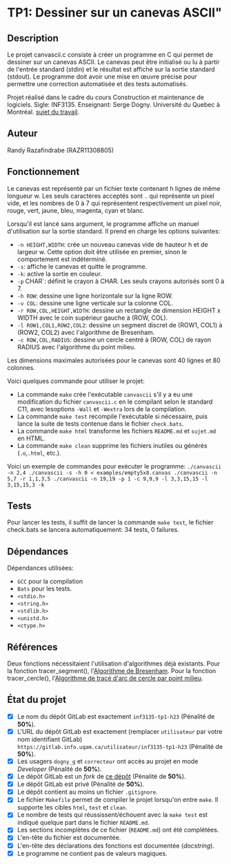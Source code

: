 # TP1: Dessiner sur un canevas ASCII"

## Description

Le projet canvascii.c consiste à créer un programme en C qui permet de dessiner sur un canevas ASCII. Le canevas peut être initialisé ou lu à partir de l'entrée standard (stdin) et le résultat est affiché sur la sortie standard (stdout). Le programme doit avoir une mise en œuvre précise pour permettre une correction automatisée et des tests automatisés.

Projet réalisé dans le cadre du cours Construction et maintenance de logiciels. Sigle: INF3135. Enseignant: Serge Dogny.  Université du Quebec à Montréal.
[sujet du travail](sujet.md).

## Auteur

Randy Razafindrabe (RAZR11308805)

## Fonctionnement

Le canevas est représenté par un fichier texte contenant h lignes de même longueur w. Les seuls caractères acceptés sont `.` qui représente un pixel vide, et les nombres de 0 à 7 qui représentent respectivement un pixel noir, rouge, vert, jaune, bleu, magenta, cyan et blanc.

Lorsqu'il est lancé sans argument, le programme affiche un manuel d'utilisation sur la sortie standard. Il prend en charge les options suivantes:

  * `-n HEIGHT,WIDTH`: crée un nouveau canevas vide de hauteur h et de largeur w. Cette option doit être utilisée en premier, sinon le comportement est indéterminé.
  * `-s`: affiche le canevas et quitte le programme.
  * `-k`: active la sortie en couleur.
  * `-p` CHAR`: définit le crayon à CHAR. Les seuls crayons autorisés sont 0 à 7.
  * `-h ROW`: dessine une ligne horizontale sur la ligne ROW.
  * `-v COL`: dessine une ligne verticale sur la colonne COL.
  * `-r ROW,COL,HEIGHT,WIDTH`: dessine un rectangle de dimension HEIGHT x WIDTH avec le coin supérieur gauche à (ROW, COL).
  * `-l ROW1,COL1,ROW2,COL2`: dessine un segment discret de (ROW1, COL1) à (ROW2, COL2) avec l'algorithme de Bresenham.
  * `-c ROW,COL,RADIUS`: dessine un cercle centré à (ROW, COL) de rayon RADIUS avec l'algorithme du point milieu.

Les dimensions maximales autorisées pour le canevas sont 40 lignes et 80 colonnes.

Voici quelques commande pour utiliser le projet:
  * La commande `make` crée l'exécutable `canvascii` s'il y a eu une modification du fichier `canvascii.c` en le compilant selon le standard C11, avec lesoptions `-Wall` et `-Wextra` lors de la compilation.
  * La commande `make test` recompile l'exécutable si nécessaire, puis lance la suite de tests contenue dans le fichier `check.bats`.
  * La commande `make html` transforme les fichiers `README.md` et `sujet.md` en HTML.
  * La commande `make clean` supprime les fichiers inutiles ou générés (`.o`,`.html`, etc.).

Voici un exemple de commandes pour exécuter le programme:
  ```./canvascii -n 2,4 ./canvascii -s -h 0 < examples/empty5x8.canvas ./canvascii -n 5,7 -r 1,1,3,5 ./canvascii -n 19,19 -p 1 -c 9,9,9 -l 3,3,15,15 -l 3,15,15,3 -k```

## Tests

Pour lancer les tests, il suffit de lancer la commande `make test`, le fichier check.bats se lancera automatiquement: 34 tests, 0 failures.

## Dépendances

Dépendances utilisées:
  * `GCC` pour la compilation 
  * `Bats` pour les tests.
  * `<stdio.h>`
  * `<string.h>`
  * `<stdlib.h>`
  * `<unistd.h>`
  * `<ctype.h>`

## Références

Deux fonctions nécessitaient l'utilisation d'algorithmes déjà existants.
Pour la fonction tracer_segment(), l'[Algorithme de Bresenham](https://en.wikipedia.org/wiki/Bresenham%27s_line_algorithm).
Pour la fonction tracer_cercle(), l'[Algorithme de tracé d'arc de cercle par point milieu](https://rosettacode.org/wiki/Bitmap/Midpoint_circle_algorithm#C).

## État du projet

* [X] Le nom du dépôt GitLab est exactement `inf3135-tp1-h23` (Pénalité de
  **50%**).
* [X] L'URL du dépôt GitLab est exactement (remplacer `utilisateur` par votre
  nom identifiant GitLab) `https://gitlab.info.uqam.ca/utilisateur/inf3135-tp1-h23`
  (Pénalité de **50%**).
* [X] Les usagers `dogny_g` et `correcteur` ont accès au projet en mode *Developer*
  (Pénalité de **50%**).
* [X] Le dépôt GitLab est un *fork* de [ce
  dépôt](https://gitlab.info.uqam.ca/inf3135-sdo/canvascii)
  (Pénalité de **50%**).
* [X] Le dépôt GitLab est privé (Pénalité de **50%**).
* [X] Le dépôt contient au moins un fichier `.gitignore`.
* [X] Le fichier `Makefile` permet de compiler le projet lorsqu'on entre
  `make`. Il supporte les cibles `html`, `test` et `clean`.
* [X] Le nombre de tests qui réussissent/échouent avec la `make test` est
  indiqué quelque part dans le fichier `README.md`.
* [X] Les sections incomplètes de ce fichier (`README.md`) ont été complétées.
* [X] L'en-tête du fichier est documentée.
* [X] L'en-tête des déclarations des fonctions est documentée (*docstring*).
* [X] Le programme ne contient pas de valeurs magiques.
